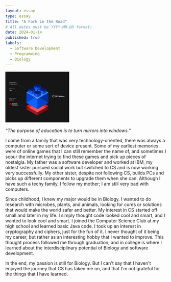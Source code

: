 ```yaml
---
layout: essay
type: essay
title: "A Fork in the Road"
# All dates must be YYYY-MM-DD format!
date: 2024-01-14
published: true
labels:
  - Software Development
  - Programming
  - Biology
---
```


<img width="200px" class="rounded float-start pe-4" src="../img/ibm.jpg">

*“The purpose of education is to turn mirrors into windows.”*

I come from a family that was very technology-oriented, there was always a computer or some sort of device present. Some of my earliest memories were of online games that I can still remember the name of, and sometimes I scour the internet trying to find these games and pick up pieces of nostalgia. My father was a software developer and worked at IBM, my oldest sister pursued social work but switched to CS and is now working very successfully. My other sister, despite not following CS, builds PCs and picks up different components to upgrade them when she can. Although I have such a techy family, I follow my mother; I am still very bad with computers. 

Since childhood, I knew my major would be in Biology. I wanted to do research with microbes, plants, and animals, looking for cures or solutions that would make the world safer and better. My interest in CS started off small and later in my life. I simply thought code looked cool and smart, and I wanted to look cool and smart. I joined the Computer Science Club at my high school and learned basic Java code. I took up an interest in cryptography and ciphers, just for the fun of it. I never thought of it being my career, but rather as an interesting hobby that I wanted to improve. This thought process followed me through graduation, and in college is where I learned about the interdisciplinary potential of Biology and software development.

In the end, my passion is still for Biology. But I can't say that I haven't enjoyed the journey that CS has taken me on, and that I'm not grateful for the things that I have learned. 
 
